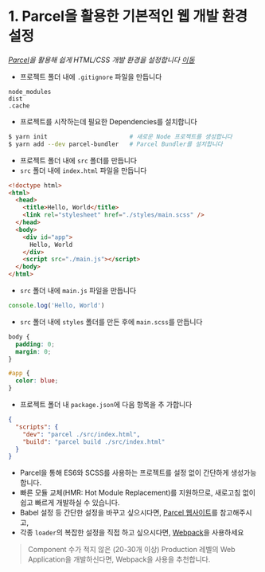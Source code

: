 # 1. Parcel을 활용한 기본적인 웹 개발 환경 설정
*[Parcel](https://parceljs.org/)을 활용해 쉽게  HTML/CSS 개발 환경을 설정합니다 [이동](./parcel)*

- 프로젝트 폴더 내에 `.gitignore` 파일을 만듭니다
```
node_modules
dist
.cache
```

- 프로젝트를 시작하는데 필요한 Dependencies를 설치합니다
```bash
$ yarn init                       # 새로운 Node 프로젝트를 생성합니다
$ yarn add --dev parcel-bundler   # Parcel Bundler를 설치합니다
```

- 프로젝트 폴더 내에 `src` 폴더를 만듭니다
- `src` 폴더 내에 `index.html` 파일을 만듭니다
```html
<!doctype html>
<html>
  <head>
    <title>Hello, World</title>
    <link rel="stylesheet" href="./styles/main.scss" />
  </head>
  <body>
    <div id="app">
      Hello, World
    </div>
    <script src="./main.js"></script>
  </body>
</html>
```

- `src` 폴더 내에 `main.js` 파일을 만듭니다
```javascript
console.log('Hello, World')
```

- `src` 폴더 내에 `styles` 폴더를 만든 후에 `main.scss`를 만듭니다
```scss
body {
  padding: 0;
  margin: 0;
}

#app {
  color: blue;
}
```

- 프로젝트 폴더 내 `package.json`에 다음 항목을 추
가합니다
```json
{
  "scripts": {
    "dev": "parcel ./src/index.html",
    "build": "parcel build ./src/index.html"
  }
}
```

- Parcel을 통해 ES6와 SCSS를 사용하는 프로젝트를 설정 없이 간단하게 생성가능합니다.
- 빠른 모듈 교체(HMR: Hot Module Replacement)를 지원하므로, 새로고침 없이 쉽고 빠르게 개발하실 수 있습니다.
- Babel 설정 등 간단한 설정을 바꾸고 싶으시다면, [Parcel 웹사이트](https://parceljs.org/)를 참고해주시고,
- 각종 `loader`의 복잡한 설정을 직접 하고 싶으시다면, [Webpack](https://webpack.js.org)을 사용하세요
> Component 수가 적지 않은 (20-30개 이상) Production 레벨의 Web Application을 개발하신다면, Webpack을 사용을 추천합니다.